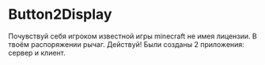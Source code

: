 # Button2Display
Почувствуй себя игроком известной игры minecraft не имея лицензии. В твоём распоряжении рычаг. Действуй!
Были созданы 2 приложения: сервер и клиент.
